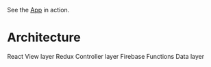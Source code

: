 See the [App](https://spare-challenge.firebaseapp.com/) in action.

# Architecture
React               View layer
Redux               Controller layer
Firebase Functions  Data layer
